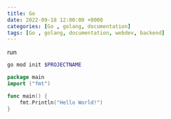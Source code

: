 ```yaml
---
title: Go
date: 2022-09-18 12:00:00 +0000
categories: [Go , golang, documentation]
tags: [Go , golang, documentation, webdev, backend]
---
```


run

```bash
go mod init $PROJECTNAME
```

```go
package main
import ("fmt")

func main() {
    fmt.Println("Hello World!")
} 
```
